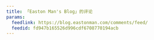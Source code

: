 ```yaml
---
title: 「Easton Man's Blog」的评论
params:
  feedlink: https://blog.eastonman.com/comments/feed/
  feedid: fd947b165526d996cdf6708770194acb
---
```

